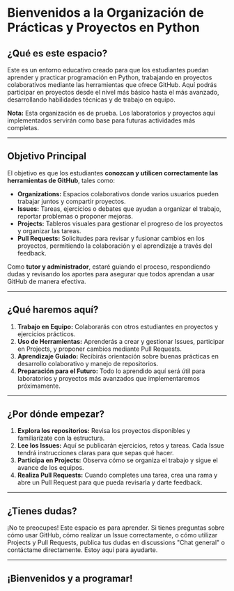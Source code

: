 # Bienvenidos a la Organización de Prácticas y Proyectos en Python

## ¿Qué es este espacio?

Este es un entorno educativo creado para que los estudiantes puedan aprender y practicar programación en Python, trabajando en proyectos colaborativos mediante las herramientas que ofrece GitHub. Aquí podrás participar en proyectos desde el nivel más básico hasta el más avanzado, desarrollando habilidades técnicas y de trabajo en equipo.

**Nota:** Esta organización es de prueba. Los laboratorios y proyectos aquí implementados servirán como base para futuras actividades más completas.

---

## Objetivo Principal

El objetivo es que los estudiantes **conozcan y utilicen correctamente las herramientas de GitHub**, tales como:

- **Organizations:** Espacios colaborativos donde varios usuarios pueden trabajar juntos y compartir proyectos.
- **Issues:** Tareas, ejercicios o debates que ayudan a organizar el trabajo, reportar problemas o proponer mejoras.
- **Projects:** Tableros visuales para gestionar el progreso de los proyectos y organizar las tareas.
- **Pull Requests:** Solicitudes para revisar y fusionar cambios en los proyectos, permitiendo la colaboración y el aprendizaje a través del feedback.

Como **tutor y administrador**, estaré guiando el proceso, respondiendo dudas y revisando los aportes para asegurar que todos aprendan a usar GitHub de manera efectiva.

---

## ¿Qué haremos aquí?

1. **Trabajo en Equipo:** Colaborarás con otros estudiantes en proyectos y ejercicios prácticos.
2. **Uso de Herramientas:** Aprenderás a crear y gestionar Issues, participar en Projects, y proponer cambios mediante Pull Requests.
3. **Aprendizaje Guiado:** Recibirás orientación sobre buenas prácticas en desarrollo colaborativo y manejo de repositorios.
4. **Preparación para el Futuro:** Todo lo aprendido aquí será útil para laboratorios y proyectos más avanzados que implementaremos próximamente.

---

## ¿Por dónde empezar?

1. **Explora los repositorios:** Revisa los proyectos disponibles y familiarízate con la estructura.
2. **Lee los Issues:** Aquí se publicarán ejercicios, retos y tareas. Cada Issue tendrá instrucciones claras para que sepas qué hacer.
3. **Participa en Projects:** Observa cómo se organiza el trabajo y sigue el avance de los equipos.
4. **Realiza Pull Requests:** Cuando completes una tarea, crea una rama y abre un Pull Request para que pueda revisarla y darte feedback.

---

## ¿Tienes dudas?

¡No te preocupes! Este espacio es para aprender. Si tienes preguntas sobre cómo usar GitHub, cómo realizar un Issue correctamente, o cómo utilizar Projects y Pull Requests, publica tus dudas en discussions "Chat general" o contáctame directamente. Estoy aquí para ayudarte.

---

## ¡Bienvenidos y a programar!
